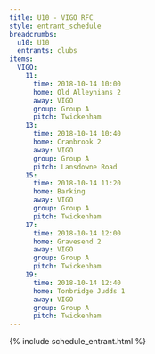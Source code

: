 ```yaml
---
title: U10 - VIGO RFC
style: entrant_schedule
breadcrumbs:
  u10: U10
  entrants: clubs
items:
  VIGO:
    11:
      time: 2018-10-14 10:00
      home: Old Alleynians 2
      away: VIGO
      group: Group A
      pitch: Twickenham
    13:
      time: 2018-10-14 10:40
      home: Cranbrook 2
      away: VIGO
      group: Group A
      pitch: Lansdowne Road
    15:
      time: 2018-10-14 11:20
      home: Barking
      away: VIGO
      group: Group A
      pitch: Twickenham
    17:
      time: 2018-10-14 12:00
      home: Gravesend 2
      away: VIGO
      group: Group A
      pitch: Twickenham
    19:
      time: 2018-10-14 12:40
      home: Tonbridge Judds 1
      away: VIGO
      group: Group A
      pitch: Twickenham
---
```


{% include schedule_entrant.html %}
